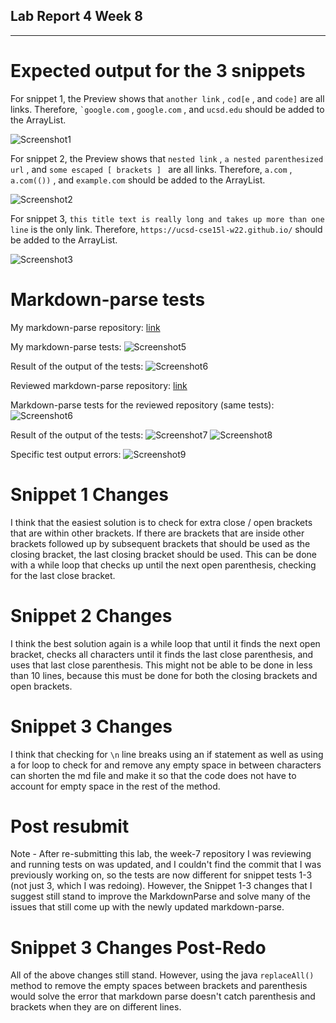 ## Lab Report 4 Week 8
-------------------------

# Expected output for the 3 snippets #

For snippet 1, the Preview shows that ```another link``` , ```cod[e``` , and ```code]``` are all links. Therefore, ``` `google.com ``` , ``` google.com ``` , and ``` ucsd.edu ``` should be added to the ArrayList. 

![Screenshot1](preview-snippet-1-week-8-lab.PNG)

For snippet 2, the Preview shows that ```nested link``` , ```a nested parenthesized url``` , and ```some escaped [ brackets ] ``` are all links. Therefore, ```a.com``` , ```a.com(())``` , and ```example.com``` should be added to the ArrayList.

![Screenshot2](preview-snippet-2-week-8.PNG)

For snippet 3, ```this title text is really long and takes up more than one line``` is the only link. Therefore, ```https://ucsd-cse15l-w22.github.io/``` should be added to the ArrayList.

![Screenshot3](snippet3-redo.PNG)


# Markdown-parse tests #

My markdown-parse repository: [link](https://github.com/TylerLo416/markdown-parse.git)

My markdown-parse tests: ![Screenshot5](markdown-test-redo.PNG)

Result of the output of the tests: ![Screenshot6](my-markdown-parse-redo-tests.PNG)


Reviewed markdown-parse repository: [link](https://github.com/TheZenMasterz/markdown-parse.git)

Markdown-parse tests for the reviewed repository (same tests): ![Screenshot6](markdown-test-redo-8.PNG)

Result of the output of the tests: ![Screenshot7](reviewed-markdown-test-result.PNG)
![Screenshot8](reviewed-markdown-test-result-2.PNG)

Specific test output errors: ![Screenshot9](specific-test-errors-reviewed.PNG)

# Snippet 1 Changes #

I think that the easiest solution is to check for extra close / open brackets that are within other brackets. If there are brackets that are inside other brackets followed up by subsequent brackets that should be used as the closing bracket, the last closing bracket should be used. This can be done with a while loop that checks up until the next open parenthesis, checking for the last close bracket.

# Snippet 2 Changes #

I think the best solution again is a while loop that until it finds the next open bracket, checks all characters until it finds the last close parenthesis, and uses that last close parenthesis. This might not be able to be done in less than 10 lines, because this must be done for both the closing brackets and open brackets.

# Snippet 3 Changes #

I think that checking for ```\n``` line breaks using an if statement as well as using a for loop to check for and remove any empty space in between characters can shorten the md file and make it so that the code does not have to account for empty space in the rest of the method.

# Post resubmit #
Note - After re-submitting this lab, the week-7 repository I was reviewing and running tests on was updated, and I couldn't find the commit that I was previously working on, so the tests are now different for snippet tests 1-3 (not just 3, which I was redoing). However, the Snippet 1-3 changes that I suggest still stand to improve the MarkdownParse and solve many of the issues that still come up with the newly updated markdown-parse.

# Snippet 3 Changes Post-Redo #

All of the above changes still stand. However, using the java ```replaceAll()``` method to remove the empty spaces between brackets and parenthesis would solve the error that markdown parse doesn't catch parenthesis and brackets when they are on different lines.